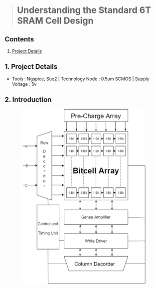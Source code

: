 > # Understanding the Standard 6T SRAM Cell Design
## Contents
1. [Project Details](#1-Project-Details)
## 1. Project Details
- Tools : Ngspice, Sue2 | Technology Node : 0.5um SCMOS | Supply Voltage : 5v
## 2. Introduction
<p align="center">
<img align="center" width="400" hight="400" src="https://github.com/Khadgaray/6T_SRAM/blob/main/Images/6T_SRAM_Architecture.png" > </p>
